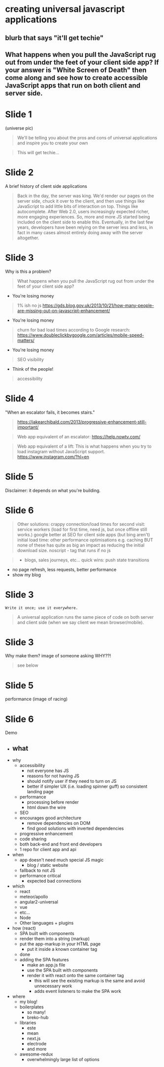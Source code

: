 # creating universal javascript applications
## blurb that says "it'll get techie"
## What happens when you pull the JavaScript rug out from under the feet of your client side app?  If your answer is "White Screen of Death" then come along and see how to create accessible JavaScript apps that run on both client and server side.

# Slide 1

(universe pic)

> We'll be telling you about the pros and cons of universal applications
> and inspire you to create your own

> This will get techie...

# Slide 2

A brief history of client side applications

> Back in the day, the server was king.  We'd render our pages on the server side, chuck it over to the client, and then use things like JavaScript to add little bits of interaction on top.  Things like autocomplete.
> After Web 2.0, users increasingly expected richer, more engaging experiences.  So, more and more JS started being included on the client side to enable this.
> Eventually, in the last few years, developers have been relying on the server less and less, in fact in many cases almost entirely doing away with the server altogether.


# Slide 3

Why is this a problem?

> What happens when you pull the JavaScript rug out from under the feet of your client side app?

 - You're losing money
 > 1% ish no js https://gds.blog.gov.uk/2013/10/21/how-many-people-are-missing-out-on-javascript-enhancement/

 - You're losing money
 > churn for bad load times according to Google research: https://www.doubleclickbygoogle.com/articles/mobile-speed-matters/

 - You're losing money
 > SEO visibility

 - Think of the people!
 > accessibility

# Slide 4

"When an escalator fails, it becomes stairs."
>https://jakearchibald.com/2013/progressive-enhancement-still-important/

> Web app equivalent of an escalator:
>https://help.nowtv.com/

> Web app equivalent of a lift:
> This is what happens when you try to load instagram without JavaScript support.
> https://www.instagram.com/?hl=en


# Slide 5

Disclaimer: it depends on what you're building.


# Slide 6

> Other solutions:
> crappy connection/load times for second visit: service workers (load for first time, need js, but once offline still works.)
> google better at SEO for client side apps (but bing aren't)
> initial load time: other performance optimisations e.g. caching
> BUT none of these has quite as big an impact as reducing the initial download size.
> noscript - tag that runs if no js




>- blogs, sales journeys, etc...
> quick wins:
> push state transitions
- no page refresh, less requests, better performance
- show my blog

# Slide 3

    Write it once; use it everywhere.

> A universal application runs the same piece of code on both server and client side (when we say client we mean browser/mobile).
>



# Slide 3

Why make them?
image of someone asking WHY??!

> see below


# Slide 5

performance
(image of racing)

# Slide 6

Demo




- what
  -
- why
  - accessibility
    - not everyone has JS
    - reasons for not having JS
    - should notify user if they need to turn on JS
    - better if simpler UX (i.e. loading spinner guff) so consistent landing page
  - performance
    - processing before render
    - html down the wire
  - SEO
  - encourages good architecture
    - remove dependencies on DOM
    - find good solutions with inverted dependencies
  - progressive enhancement
  - code sharing
  - both back-end and front end developers
  - 1 repo for client app and api
- when
  - app doesn't need much special JS magic
    - blog / static website
  - fallback to not JS
  - performance critical
    - expected bad connections
- which
  - react
  - meteor/apollo
  - angular2-universal
  - vue
  - etc…
  - Node
  - Other languages + plugins
- how (react)
  - SPA built with components
  - render them into a string (markup)
  - put the app-markup in your HTML page
    - put it inside a known container tag
  - done
  - adding the SPA features
    - make an app.js file
    - use the SPA built with components
    - render it with react onto the same container tag
      - this will see the existing markup is the same and avoid unnecessary work
      - adds event listeners to make the SPA work
- where
  - my blog!
  - boilerplates
    - so many!
    - breko-hub
  - libraries
    - este
    - mean
    - next.js
    - electrode
    - and more
  - awesome-redux
    - overwhelmingly large list of options
